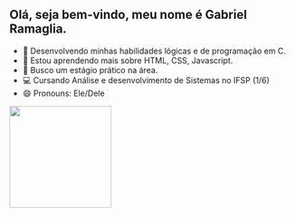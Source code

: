 ## Olá, seja bem-vindo, meu nome é Gabriel Ramaglia. 


- 🔭 Desenvolvendo minhas habilidades lógicas e de programação em C.
- 🌱 Estou aprendendo mais sobre HTML, CSS, Javascript.
- 👯 Busco um estágio prático na área. 
- 💻 Cursando Análise e desenvolvimento de Sistemas no IFSP (1/6)
- 😄 Pronouns: Ele/Dele

<div>
<a ref ="https://github.com/GabrielRamaglia">
<img height="180em" src="https://github-readme-stats.vercel.app/apiGabrielRamagliaanuraghazra)](https://github.com/anuraghazra/github-readme-stats"/>
</div>


